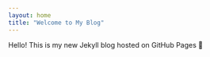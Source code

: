 ```yaml
---
layout: home
title: "Welcome to My Blog"
---
```

Hello! This is my new Jekyll blog hosted on GitHub Pages 🚀
